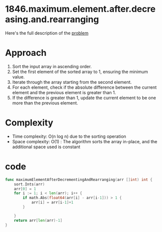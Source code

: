 # 1846.maximum.element.after.decreasing.and.rearranging

Here's the full description of the [problem](https://leetcode.com/problems/maximum-element-after-decreasing-and-rearranging/description/?envType=daily-question&envId=2023-11-15)


# Approach

1. Sort the input array in ascending order.
2. Set the first element of the sorted array to 1, ensuring the minimum value.
3. Iterate through the array starting from the second element.
4. For each element, check if the absolute difference between the current element and the previous element is greater than 1.
5. If the difference is greater than 1, update the current element to be one more than the previous element.

# Complexity

- Time complexity: O(n log n) due to the sorting operation
- Space complexity: O(1) : The algorithm sorts the array in-place, and the additional space used is constant


# code


```go
func maximumElementAfterDecrementingAndRearranging(arr []int) int {
    sort.Ints(arr)
    arr[0] = 1
    for i := 1; i < len(arr); i++ {
        if math.Abs(float64(arr[i] - arr[i-1])) > 1 {
            arr[i] = arr[i-1]+1
        }

    }
    return arr[len(arr)-1]
}
```